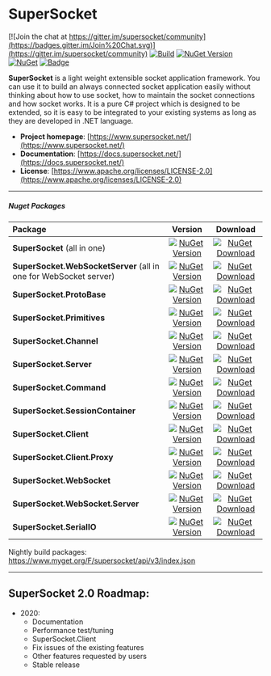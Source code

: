 # SuperSocket

[![Join the chat at https://gitter.im/supersocket/community](https://badges.gitter.im/Join%20Chat.svg)](https://gitter.im/supersocket/community)
[![Build](https://github.com/kerryjiang/SuperSocket/workflows/build/badge.svg)](https://github.com/kerryjiang/SuperSocket/actions?query=workflow%3Abuild)
[![NuGet Version](https://img.shields.io/nuget/v/SuperSocket.svg?style=flat)](https://www.nuget.org/packages/SuperSocket/)
[![NuGet](https://img.shields.io/nuget/dt/SuperSocket.svg)](https://www.nuget.org/packages/SuperSocket)
[![Badge](https://img.shields.io/badge/link-996.icu-red.svg)](https://996.icu/#/en_US)


**SuperSocket** is a light weight extensible socket application framework. You can use it to build an always connected socket application easily without thinking about how to use socket, how to maintain the socket connections and how socket works. It is a pure C# project which is designed to be extended, so it is easy to be integrated to your existing systems as long as they are developed in .NET language.


- **Project homepage**:		[https://www.supersocket.net/](https://www.supersocket.net/)
- **Documentation**:		[https://docs.supersocket.net/](https://docs.supersocket.net/)
- **License**: 				[https://www.apache.org/licenses/LICENSE-2.0](https://www.apache.org/licenses/LICENSE-2.0)

---

##### Nuget Packages

| Package | Version | Download |
| :------|:------------:|:--------:|
| **SuperSocket** (all in one) | [![NuGet Version](https://img.shields.io/nuget/vpre/SuperSocket.svg?style=flat)](https://www.nuget.org/packages/SuperSocket/)| [![NuGet Download](https://img.shields.io/nuget/dt/SuperSocket.svg?style=flat)](https://www.nuget.org/packages/SuperSocket/) |
| **SuperSocket.WebSocketServer** (all in one for WebSocket server) | [![NuGet Version](https://img.shields.io/nuget/vpre/SuperSocket.WebSocketServer.svg?style=flat)](https://www.nuget.org/packages/SuperSocket.WebSocketServer/)| [![NuGet Download](https://img.shields.io/nuget/dt/SuperSocket.WebSocketServer.svg?style=flat)](https://www.nuget.org/packages/SuperSocket.WebSocketServer/) |
| **SuperSocket.ProtoBase** | [![NuGet Version](https://img.shields.io/nuget/vpre/SuperSocket.ProtoBase.svg?style=flat)](https://www.nuget.org/packages/SuperSocket.ProtoBase/)| [![NuGet Download](https://img.shields.io/nuget/dt/SuperSocket.ProtoBase.svg?style=flat)](https://www.nuget.org/packages/SuperSocket.ProtoBase/) |
| **SuperSocket.Primitives** | [![NuGet Version](https://img.shields.io/nuget/vpre/SuperSocket.Primitives.svg?style=flat)](https://www.nuget.org/packages/SuperSocket.Primitives/)| [![NuGet Download](https://img.shields.io/nuget/dt/SuperSocket.Primitives.svg?style=flat)](https://www.nuget.org/packages/SuperSocket.Primitives/) |
| **SuperSocket.Channel** | [![NuGet Version](https://img.shields.io/nuget/vpre/SuperSocket.Channel.svg?style=flat)](https://www.nuget.org/packages/SuperSocket.Channel/)| [![NuGet Download](https://img.shields.io/nuget/dt/SuperSocket.Channel.svg?style=flat)](https://www.nuget.org/packages/SuperSocket.Channel/) |
| **SuperSocket.Server** | [![NuGet Version](https://img.shields.io/nuget/vpre/SuperSocket.Server.svg?style=flat)](https://www.nuget.org/packages/SuperSocket.Server/)| [![NuGet Download](https://img.shields.io/nuget/dt/SuperSocket.Server.svg?style=flat)](https://www.nuget.org/packages/SuperSocket.Server/) |
| **SuperSocket.Command** | [![NuGet Version](https://img.shields.io/nuget/vpre/SuperSocket.Command.svg?style=flat)](https://www.nuget.org/packages/SuperSocket.Command/)| [![NuGet Download](https://img.shields.io/nuget/dt/SuperSocket.Command.svg?style=flat)](https://www.nuget.org/packages/SuperSocket.Command/) |
| **SuperSocket.SessionContainer** | [![NuGet Version](https://img.shields.io/nuget/vpre/SuperSocket.SessionContainer.svg?style=flat)](https://www.nuget.org/packages/SuperSocket.SessionContainer/)| [![NuGet Download](https://img.shields.io/nuget/dt/SuperSocket.SessionContainer.svg?style=flat)](https://www.nuget.org/packages/SuperSocket.SessionContainer/) |
| **SuperSocket.Client** | [![NuGet Version](https://img.shields.io/nuget/vpre/SuperSocket.Client.svg?style=flat)](https://www.nuget.org/packages/SuperSocket.Client/)| [![NuGet Download](https://img.shields.io/nuget/dt/SuperSocket.Client.svg?style=flat)](https://www.nuget.org/packages/SuperSocket.Client/) |
| **SuperSocket.Client.Proxy** | [![NuGet Version](https://img.shields.io/nuget/vpre/SuperSocket.Client.Proxy.svg?style=flat)](https://www.nuget.org/packages/SuperSocket.Client.Proxy/)| [![NuGet Download](https://img.shields.io/nuget/dt/SuperSocket.Client.Proxy.svg?style=flat)](https://www.nuget.org/packages/SuperSocket.Client.Proxy/) |
| **SuperSocket.WebSocket** | [![NuGet Version](https://img.shields.io/nuget/vpre/SuperSocket.WebSocket.svg?style=flat)](https://www.nuget.org/packages/SuperSocket.WebSocket/)| [![NuGet Download](https://img.shields.io/nuget/dt/SuperSocket.WebSocket.svg?style=flat)](https://www.nuget.org/packages/SuperSocket.WebSocket/) |
| **SuperSocket.WebSocket.Server** | [![NuGet Version](https://img.shields.io/nuget/vpre/SuperSocket.WebSocket.Server.svg?style=flat)](https://www.nuget.org/packages/SuperSocket.WebSocket.Server/)| [![NuGet Download](https://img.shields.io/nuget/dt/SuperSocket.WebSocket.Server.svg?style=flat)](https://www.nuget.org/packages/SuperSocket.WebSocket.Server/) |
| **SuperSocket.SerialIO** | [![NuGet Version](https://img.shields.io/nuget/vpre/SuperSocket.SerialIO.svg?style=flat)](https://www.nuget.org/packages/SuperSocket.SerialIO/)| [![NuGet Download](https://img.shields.io/nuget/dt/SuperSocket.SerialIO.svg?style=flat)](https://www.nuget.org/packages/SuperSocket.SerialIO/) |


Nightly build packages:  https://www.myget.org/F/supersocket/api/v3/index.json

---

## SuperSocket 2.0 Roadmap:


- 2020:
    - Documentation
    - Performance test/tuning
    - SuperSocket.Client
    - Fix issues of the existing features
    - Other features requested by users
    - Stable release